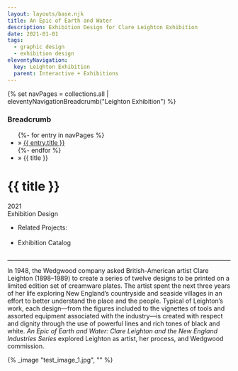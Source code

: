 ```yaml
---
layout: layouts/base.njk
title: An Epic of Earth and Water
description: Exhibition Design for Clare Leighton Exhibition
date: 2021-01-01
tags:
  - graphic design
  - exhibition design
eleventyNavigation:
  key: Leighton Exhibition
  parent: Interactive + Exhibitions
---
```

{% set navPages = collections.all | eleventyNavigationBreadcrumb("Leighton Exhibition") %}
<div class="breadcrumb">
    <h3 class="visually-hidden">Breadcrumb</h3>
	<ul class="nav">
            {%- for entry in navPages %}
		<li class="nav-item"{% if entry.url == page.url %} class="active-breadcrumb"{% endif %}> » <a href="{{ entry.url }}">{{ entry.title }}</a></li>
  	    	{%- endfor %}
	    <li class="nav-item"><active-breadcrumb>» {{ title }}</active-breadcrumb></li>
	</ul>
</div>
<div class="container">
  <div class="row"></div>
  <div class="row">
        <div class="col">
            <h1>{{ title }}</h1>
            <figcaption>2021</br>Exhibition Design</figcaption>
			      <ul class="nav"><li class="nav-item">Related Projects:</li></br>
				    <li class="nav-item">Exhibition Catalog</li></br>
      			</ul>
            <hr>
		    <p>In 1948, the Wedgwood company asked British-American artist Clare Leighton (1898–1989) to create a series of twelve designs to be printed on a limited edition set of creamware plates. The artist spent the next three years of her life exploring New England’s countryside and seaside villages in an effort to better understand the place and the people. Typical of Leighton’s work, each design—from the figures included to the vignettes of tools and assorted equipment associated with the industry—is created with respect and dignity through the use of powerful lines and rich tones of black and white. <em>An Epic of Earth and Water: Clare Leighton and the New England Industries Series</em> explored Leighton as artist, her process, and Wedgwood commission.</p>
		</div>
        <div class="col-1 col-1-md col-1-lg"></div>
		<div class="col">
            {% _image "test_image_1.jpg", "" %}
		</div>
        <div class="col-1 col-1-md col-1-lg"></div>
	</div>
</div>
